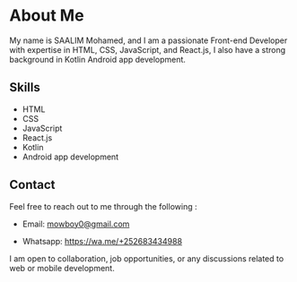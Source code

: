 # About Me
My name is SAALIM Mohamed, and I am a passionate Front-end Developer with expertise in HTML, CSS, JavaScript, and React.js, I also have a strong background in Kotlin Android app development.

## Skills

- HTML
- CSS
- JavaScript
- React.js
- Kotlin
- Android app development



## Contact
Feel free to reach out to me through the following :

- Email: mowboy0@gmail.com
 
- Whatsapp: https://wa.me/+252683434988

I am open to collaboration, job opportunities, or any discussions related to web or mobile development.


